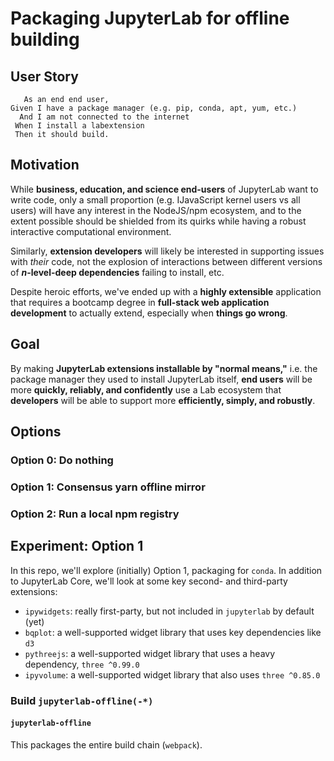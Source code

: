 # Packaging JupyterLab for offline building

## User Story
```gherkin
   As an end end user,
Given I have a package manager (e.g. pip, conda, apt, yum, etc.)
  And I am not connected to the internet
 When I install a labextension
 Then it should build.
```

## Motivation
While **business, education, and science end-users** of JupyterLab want to write
code, only a small proportion (e.g. IJavaScript kernel users vs all users) will
have any interest in the NodeJS/npm ecosystem, and to the extent possible
should be shielded from its quirks while having a robust interactive
computational environment.

Similarly, **extension developers** will likely be interested in supporting
issues with _their_ code, not the explosion of interactions between different
versions of **_n_-level-deep dependencies** failing to install, etc.

Despite heroic efforts, we've ended up with a **highly extensible** application
that requires a bootcamp degree in **full-stack web application development**
to actually extend, especially when **things go wrong**.

## Goal
By making **JupyterLab extensions installable by "normal means,"** i.e. the
package manager they used to install JupyterLab itself, **end users** will be
more **quickly, reliably, and confidently** use a Lab ecosystem that
**developers** will be able to support more **efficiently, simply, and
robustly**.

## Options
### Option 0: Do nothing
### Option 1: Consensus yarn offline mirror
### Option 2: Run a local npm registry

## Experiment: Option 1
In this repo, we'll explore (initially) Option 1, packaging for
`conda`. In addition to JupyterLab Core, we'll look at some key
second- and third-party extensions:
- `ipywidgets`: really first-party, but not included in `jupyterlab` by default (yet)
- `bqplot`: a well-supported widget library that uses key dependencies like `d3`
- `pythreejs`: a well-supported widget library that uses a heavy dependency, `three ^0.99.0`
- `ipyvolume`: a well-supported widget library that also uses `three ^0.85.0`

### Build `jupyterlab-offline(-*)`
#### `jupyterlab-offline`
This packages the entire build chain (`webpack`).

####
